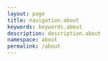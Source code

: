 ```yaml
---
layout: page
title: navigation.about
keywords: keywords.about
description: description.about
namespace: about
permalink: /about
---
```

